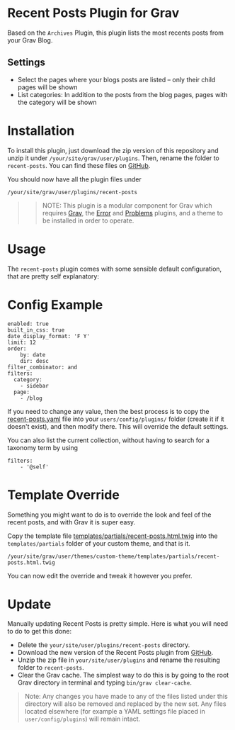 Recent Posts Plugin for Grav
======
Based on the `Archives` Plugin, this plugin lists the most recents posts from your Grav Blog.

## Settings
* Select the pages where your blogs posts are listed – only their child pages will be shown
* List categories: In addition to the posts from the blog pages, pages with the category will be shown

# Installation

To install this plugin, just download the zip version of this repository and unzip it under `/your/site/grav/user/plugins`. Then, rename the folder to `recent-posts`. You can find these files on [GitHub](https://github.com/GittiHab/grav-recent-posts).

You should now have all the plugin files under

    /your/site/grav/user/plugins/recent-posts

>> NOTE: This plugin is a modular component for Grav which requires [Grav](http://github.com/getgrav/grav), the [Error](https://github.com/getgrav/grav-plugin-error) and [Problems](https://github.com/getgrav/grav-plugin-problems) plugins, and a theme to be installed in order to operate.

# Usage

The `recent-posts` plugin comes with some sensible default configuration, that are pretty self explanatory:

# Config Example

```
enabled: true
built_in_css: true
date_display_format: 'F Y'
limit: 12
order:
    by: date
    dir: desc
filter_combinator: and
filters:
  category:
    - sidebar
  page:
    - /blog

```

If you need to change any value, then the best process is to copy the [recent-posts.yaml](recent-posts.yaml) file into your `users/config/plugins/` folder (create it if it doesn't exist), and then modify there.  This will override the default settings.

You can also list the current collection, without having to search for a taxonomy term by using

```
filters:
    - '@self'
```

# Template Override

Something you might want to do is to override the look and feel of the recent posts, and with Grav it is super easy.

Copy the template file [templates/partials/recent-posts.html.twig](templates/partials/recent-posts.html.twig) into the `templates/partials` folder of your custom theme, and that is it.

```
/your/site/grav/user/themes/custom-theme/templates/partials/recent-posts.html.twig
```

You can now edit the override and tweak it however you prefer.

# Update

Manually updating Recent Posts is pretty simple. Here is what you will need to do to get this done:

* Delete the `your/site/user/plugins/recent-posts` directory.
* Download the new version of the Recent Posts plugin from [GitHub](https://github.com/GittiHab/grav-recent-posts).
* Unzip the zip file in `your/site/user/plugins` and rename the resulting folder to `recent-posts`.
* Clear the Grav cache. The simplest way to do this is by going to the root Grav directory in terminal and typing `bin/grav clear-cache`.

> Note: Any changes you have made to any of the files listed under this directory will also be removed and replaced by the new set. Any files located elsewhere (for example a YAML settings file placed in `user/config/plugins`) will remain intact.
